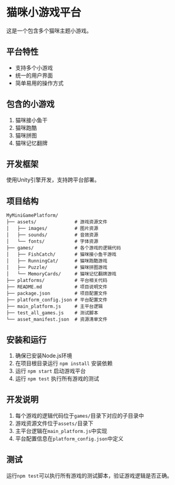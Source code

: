 # 猫咪小游戏平台

这是一个包含多个猫咪主题小游戏。

## 平台特性
- 支持多个小游戏
- 统一的用户界面
- 简单易用的操作方式

## 包含的小游戏
1. 猫咪接小鱼干
2. 猫咪跑酷
3. 猫咪拼图
4. 猫咪记忆翻牌

## 开发框架
使用Unity引擎开发，支持跨平台部署。

## 项目结构
```
MyMiniGamePlatform/
├── assets/              # 游戏资源文件
│   ├── images/          # 图片资源
│   ├── sounds/          # 音效资源
│   └── fonts/           # 字体资源
├── games/               # 各个游戏的逻辑代码
│   ├── FishCatch/       # 猫咪接小鱼干游戏
│   ├── RunningCat/      # 猫咪跑酷游戏
│   ├── Puzzle/          # 猫咪拼图游戏
│   └── MemoryCards/     # 猫咪记忆翻牌游戏
├── platforms/           # 平台相关代码
├── README.md            # 项目说明文件
├── package.json         # 项目配置文件
├── platform_config.json # 平台配置文件
├── main_platform.js     # 主平台逻辑
├── test_all_games.js    # 测试脚本
└── asset_manifest.json  # 资源清单文件
```

## 安装和运行
1. 确保已安装Node.js环境
2. 在项目根目录运行 `npm install` 安装依赖
3. 运行 `npm start` 启动游戏平台
4. 运行 `npm test` 执行所有游戏的测试

## 开发说明
1. 每个游戏的逻辑代码位于`games/`目录下对应的子目录中
2. 游戏资源文件位于`assets/`目录下
3. 主平台逻辑在`main_platform.js`中实现
4. 平台配置信息在`platform_config.json`中定义

## 测试
运行`npm test`可以执行所有游戏的测试脚本，验证游戏逻辑是否正确。